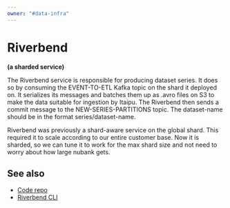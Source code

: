```yaml
---
owner: "#data-infra"
---
```


# Riverbend

**(a sharded service)**

The Riverbend service is responsible for producing dataset series. It does so by consuming the EVENT-TO-ETL Kafka topic on the shard it deployed on. It serializes its messages and batches them up as .avro files on S3 to make the data suitable for ingestion by Itaipu. The Riverbend then sends a commit message to the NEW-SERIES-PARTITIONS topic. The dataset-name should be in the format series/dataset-name.

Riverbend was previously a shard-aware service on the global shard. This required it to scale according to our entire customer base. Now it is sharded, so we can tune it to work for the max shard size and not need to worry about how large nubank gets.

## See also

* [Code repo](https://github.com/nubank/riverbend)
* [Riverbend CLI](https://github.com/nubank/riverbend-cli)
